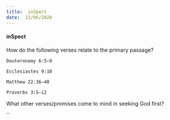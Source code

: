 ```yaml
---
title:  inSpect
date:  23/06/2020
---
```


#### inSpect

How do the following verses relate to the primary passage?

`Deuteronomy 6:5–9`

`Ecclesiastes 9:10`

`Matthew 22:36–40`

`Proverbs 3:5–12`

What other verses/promises come to mind in seeking God first?

``